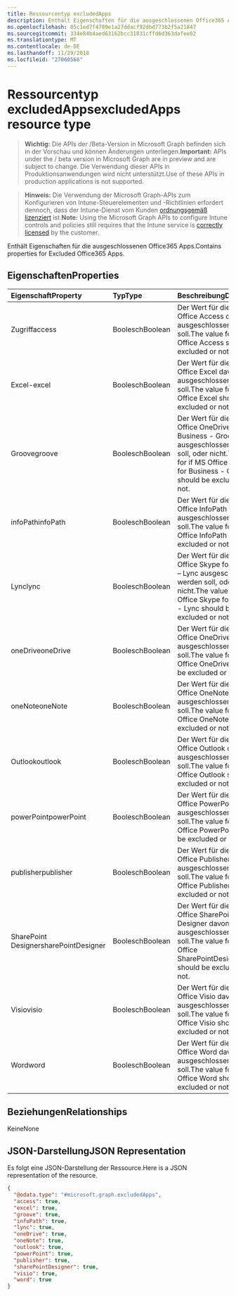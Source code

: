 ```yaml
---
title: Ressourcentyp excludedApps
description: Enthält Eigenschaften für die ausgeschlossenen Office365 Apps.
ms.openlocfilehash: 05c1ed7f4789e1a27ddacf92dbd773b2f5a21847
ms.sourcegitcommit: 334e84b4aed63162bcc31831cffd6d363dafee02
ms.translationtype: MT
ms.contentlocale: de-DE
ms.lasthandoff: 11/29/2018
ms.locfileid: "27060566"
---
```

# <a name="excludedapps-resource-type"></a><span data-ttu-id="c0cec-103">Ressourcentyp excludedApps</span><span class="sxs-lookup"><span data-stu-id="c0cec-103">excludedApps resource type</span></span>

> <span data-ttu-id="c0cec-104">**Wichtig:** Die APIs der /Beta-Version in Microsoft Graph befinden sich in der Vorschau und können Änderungen unterliegen.</span><span class="sxs-lookup"><span data-stu-id="c0cec-104">**Important:** APIs under the / beta version in Microsoft Graph are in preview and are subject to change.</span></span> <span data-ttu-id="c0cec-105">Die Verwendung dieser APIs in Produktionsanwendungen wird nicht unterstützt.</span><span class="sxs-lookup"><span data-stu-id="c0cec-105">Use of these APIs in production applications is not supported.</span></span>

> <span data-ttu-id="c0cec-106">**Hinweis:** Die Verwendung der Microsoft Graph-APIs zum Konfigurieren von Intune-Steuerelementen und -Richtlinien erfordert dennoch, dass der Intune-Dienst vom Kunden [ordnungsgemäß lizenziert](https://go.microsoft.com/fwlink/?linkid=839381) ist.</span><span class="sxs-lookup"><span data-stu-id="c0cec-106">**Note:** Using the Microsoft Graph APIs to configure Intune controls and policies still requires that the Intune service is [correctly licensed](https://go.microsoft.com/fwlink/?linkid=839381) by the customer.</span></span>

<span data-ttu-id="c0cec-107">Enthält Eigenschaften für die ausgeschlossenen Office365 Apps.</span><span class="sxs-lookup"><span data-stu-id="c0cec-107">Contains properties for Excluded Office365 Apps.</span></span>
## <a name="properties"></a><span data-ttu-id="c0cec-108">Eigenschaften</span><span class="sxs-lookup"><span data-stu-id="c0cec-108">Properties</span></span>
|<span data-ttu-id="c0cec-109">Eigenschaft</span><span class="sxs-lookup"><span data-stu-id="c0cec-109">Property</span></span>|<span data-ttu-id="c0cec-110">Typ</span><span class="sxs-lookup"><span data-stu-id="c0cec-110">Type</span></span>|<span data-ttu-id="c0cec-111">Beschreibung</span><span class="sxs-lookup"><span data-stu-id="c0cec-111">Description</span></span>|
|:---|:---|:---|
|<span data-ttu-id="c0cec-112">Zugriff</span><span class="sxs-lookup"><span data-stu-id="c0cec-112">access</span></span>|<span data-ttu-id="c0cec-113">Boolesch</span><span class="sxs-lookup"><span data-stu-id="c0cec-113">Boolean</span></span>|<span data-ttu-id="c0cec-114">Der Wert für die If MS Office Access davon ausgeschlossen werden soll.</span><span class="sxs-lookup"><span data-stu-id="c0cec-114">The value for if MS Office Access should be excluded or not.</span></span>|
|<span data-ttu-id="c0cec-115">Excel-</span><span class="sxs-lookup"><span data-stu-id="c0cec-115">excel</span></span>|<span data-ttu-id="c0cec-116">Boolesch</span><span class="sxs-lookup"><span data-stu-id="c0cec-116">Boolean</span></span>|<span data-ttu-id="c0cec-117">Der Wert für die If MS Office Excel davon ausgeschlossen werden soll.</span><span class="sxs-lookup"><span data-stu-id="c0cec-117">The value for if MS Office Excel should be excluded or not.</span></span>|
|<span data-ttu-id="c0cec-118">Groove</span><span class="sxs-lookup"><span data-stu-id="c0cec-118">groove</span></span>|<span data-ttu-id="c0cec-119">Boolesch</span><span class="sxs-lookup"><span data-stu-id="c0cec-119">Boolean</span></span>|<span data-ttu-id="c0cec-120">Der Wert für die If MS Office OneDrive for Business - Groove ausgeschlossen werden soll, oder nicht.</span><span class="sxs-lookup"><span data-stu-id="c0cec-120">The value for if MS Office OneDrive for Business - Groove should be excluded or not.</span></span>|
|<span data-ttu-id="c0cec-121">infoPath</span><span class="sxs-lookup"><span data-stu-id="c0cec-121">infoPath</span></span>|<span data-ttu-id="c0cec-122">Boolesch</span><span class="sxs-lookup"><span data-stu-id="c0cec-122">Boolean</span></span>|<span data-ttu-id="c0cec-123">Der Wert für die If MS Office InfoPath davon ausgeschlossen werden soll.</span><span class="sxs-lookup"><span data-stu-id="c0cec-123">The value for if MS Office InfoPath should be excluded or not.</span></span>|
|<span data-ttu-id="c0cec-124">Lync</span><span class="sxs-lookup"><span data-stu-id="c0cec-124">lync</span></span>|<span data-ttu-id="c0cec-125">Boolesch</span><span class="sxs-lookup"><span data-stu-id="c0cec-125">Boolean</span></span>|<span data-ttu-id="c0cec-126">Der Wert für die If MS Office Skype for Business – Lync ausgeschlossen werden soll, oder nicht.</span><span class="sxs-lookup"><span data-stu-id="c0cec-126">The value for if MS Office Skype for Business - Lync should be excluded or not.</span></span>|
|<span data-ttu-id="c0cec-127">oneDrive</span><span class="sxs-lookup"><span data-stu-id="c0cec-127">oneDrive</span></span>|<span data-ttu-id="c0cec-128">Boolesch</span><span class="sxs-lookup"><span data-stu-id="c0cec-128">Boolean</span></span>|<span data-ttu-id="c0cec-129">Der Wert für die If MS Office OneDrive davon ausgeschlossen werden soll.</span><span class="sxs-lookup"><span data-stu-id="c0cec-129">The value for if MS Office OneDrive should be excluded or not.</span></span>|
|<span data-ttu-id="c0cec-130">oneNote</span><span class="sxs-lookup"><span data-stu-id="c0cec-130">oneNote</span></span>|<span data-ttu-id="c0cec-131">Boolesch</span><span class="sxs-lookup"><span data-stu-id="c0cec-131">Boolean</span></span>|<span data-ttu-id="c0cec-132">Der Wert für die If MS Office OneNote davon ausgeschlossen werden soll.</span><span class="sxs-lookup"><span data-stu-id="c0cec-132">The value for if MS Office OneNote should be excluded or not.</span></span>|
|<span data-ttu-id="c0cec-133">Outlook</span><span class="sxs-lookup"><span data-stu-id="c0cec-133">outlook</span></span>|<span data-ttu-id="c0cec-134">Boolesch</span><span class="sxs-lookup"><span data-stu-id="c0cec-134">Boolean</span></span>|<span data-ttu-id="c0cec-135">Der Wert für die If MS Office Outlook oder nicht ausgeschlossen werden soll.</span><span class="sxs-lookup"><span data-stu-id="c0cec-135">The value for if MS Office Outlook should be excluded or not.</span></span>|
|<span data-ttu-id="c0cec-136">powerPoint</span><span class="sxs-lookup"><span data-stu-id="c0cec-136">powerPoint</span></span>|<span data-ttu-id="c0cec-137">Boolesch</span><span class="sxs-lookup"><span data-stu-id="c0cec-137">Boolean</span></span>|<span data-ttu-id="c0cec-138">Der Wert für die If MS Office PowerPoint davon ausgeschlossen werden soll.</span><span class="sxs-lookup"><span data-stu-id="c0cec-138">The value for if MS Office PowerPoint should be excluded or not.</span></span>|
|<span data-ttu-id="c0cec-139">publisher</span><span class="sxs-lookup"><span data-stu-id="c0cec-139">publisher</span></span>|<span data-ttu-id="c0cec-140">Boolesch</span><span class="sxs-lookup"><span data-stu-id="c0cec-140">Boolean</span></span>|<span data-ttu-id="c0cec-141">Der Wert für die If MS Office Publisher davon ausgeschlossen werden soll.</span><span class="sxs-lookup"><span data-stu-id="c0cec-141">The value for if MS Office Publisher should be excluded or not.</span></span>|
|<span data-ttu-id="c0cec-142">SharePoint Designer</span><span class="sxs-lookup"><span data-stu-id="c0cec-142">sharePointDesigner</span></span>|<span data-ttu-id="c0cec-143">Boolesch</span><span class="sxs-lookup"><span data-stu-id="c0cec-143">Boolean</span></span>|<span data-ttu-id="c0cec-144">Der Wert für die If MS Office SharePoint Designer davon ausgeschlossen werden soll.</span><span class="sxs-lookup"><span data-stu-id="c0cec-144">The value for if MS Office SharePointDesigner should be excluded or not.</span></span>|
|<span data-ttu-id="c0cec-145">Visio</span><span class="sxs-lookup"><span data-stu-id="c0cec-145">visio</span></span>|<span data-ttu-id="c0cec-146">Boolesch</span><span class="sxs-lookup"><span data-stu-id="c0cec-146">Boolean</span></span>|<span data-ttu-id="c0cec-147">Der Wert für die If MS Office Visio davon ausgeschlossen werden soll.</span><span class="sxs-lookup"><span data-stu-id="c0cec-147">The value for if MS Office Visio should be excluded or not.</span></span>|
|<span data-ttu-id="c0cec-148">Word</span><span class="sxs-lookup"><span data-stu-id="c0cec-148">word</span></span>|<span data-ttu-id="c0cec-149">Boolesch</span><span class="sxs-lookup"><span data-stu-id="c0cec-149">Boolean</span></span>|<span data-ttu-id="c0cec-150">Der Wert für die If MS Office Word davon ausgeschlossen werden soll.</span><span class="sxs-lookup"><span data-stu-id="c0cec-150">The value for if MS Office Word should be excluded or not.</span></span>|

## <a name="relationships"></a><span data-ttu-id="c0cec-151">Beziehungen</span><span class="sxs-lookup"><span data-stu-id="c0cec-151">Relationships</span></span>
<span data-ttu-id="c0cec-152">Keine</span><span class="sxs-lookup"><span data-stu-id="c0cec-152">None</span></span>
## <a name="json-representation"></a><span data-ttu-id="c0cec-153">JSON-Darstellung</span><span class="sxs-lookup"><span data-stu-id="c0cec-153">JSON Representation</span></span>
<span data-ttu-id="c0cec-154">Es folgt eine JSON-Darstellung der Ressource.</span><span class="sxs-lookup"><span data-stu-id="c0cec-154">Here is a JSON representation of the resource.</span></span>
<!-- {
  "blockType": "resource",
  "@odata.type": "microsoft.graph.excludedApps"
}
-->
``` json
{
  "@odata.type": "#microsoft.graph.excludedApps",
  "access": true,
  "excel": true,
  "groove": true,
  "infoPath": true,
  "lync": true,
  "oneDrive": true,
  "oneNote": true,
  "outlook": true,
  "powerPoint": true,
  "publisher": true,
  "sharePointDesigner": true,
  "visio": true,
  "word": true
}
```





